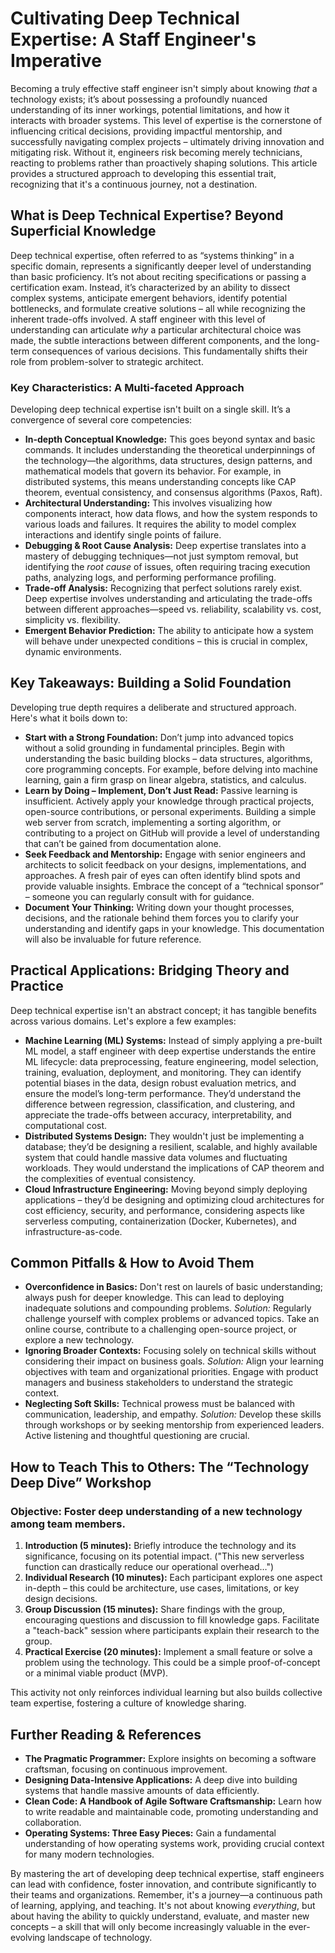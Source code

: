 # Cultivating Deep Technical Expertise: A Staff Engineer's Imperative

Becoming a truly effective staff engineer isn't simply about knowing _that_ a technology exists; it’s about possessing a profoundly nuanced understanding of its inner workings, potential limitations, and how it interacts with broader systems. This level of expertise is the cornerstone of influencing critical decisions, providing impactful mentorship, and successfully navigating complex projects – ultimately driving innovation and mitigating risk. Without it, engineers risk becoming merely technicians, reacting to problems rather than proactively shaping solutions. This article provides a structured approach to developing this essential trait, recognizing that it's a continuous journey, not a destination.

## What is Deep Technical Expertise? Beyond Superficial Knowledge

Deep technical expertise, often referred to as “systems thinking” in a specific domain, represents a significantly deeper level of understanding than basic proficiency. It’s not about reciting specifications or passing a certification exam. Instead, it’s characterized by an ability to dissect complex systems, anticipate emergent behaviors, identify potential bottlenecks, and formulate creative solutions – all while recognizing the inherent trade-offs involved. A staff engineer with this level of understanding can articulate _why_ a particular architectural choice was made, the subtle interactions between different components, and the long-term consequences of various decisions. This fundamentally shifts their role from problem-solver to strategic architect.

### Key Characteristics: A Multi-faceted Approach

Developing deep technical expertise isn't built on a single skill. It’s a convergence of several core competencies:

- **In-depth Conceptual Knowledge:** This goes beyond syntax and basic commands. It includes understanding the theoretical underpinnings of the technology—the algorithms, data structures, design patterns, and mathematical models that govern its behavior. For example, in distributed systems, this means understanding concepts like CAP theorem, eventual consistency, and consensus algorithms (Paxos, Raft).
- **Architectural Understanding:** This involves visualizing how components interact, how data flows, and how the system responds to various loads and failures. It requires the ability to model complex interactions and identify single points of failure.
- **Debugging & Root Cause Analysis:** Deep expertise translates into a mastery of debugging techniques—not just symptom removal, but identifying the _root cause_ of issues, often requiring tracing execution paths, analyzing logs, and performing performance profiling.
- **Trade-off Analysis:** Recognizing that perfect solutions rarely exist. Deep expertise involves understanding and articulating the trade-offs between different approaches—speed vs. reliability, scalability vs. cost, simplicity vs. flexibility.
- **Emergent Behavior Prediction:** The ability to anticipate how a system will behave under unexpected conditions – this is crucial in complex, dynamic environments.

## Key Takeaways: Building a Solid Foundation

Developing true depth requires a deliberate and structured approach. Here's what it boils down to:

- **Start with a Strong Foundation:** Don’t jump into advanced topics without a solid grounding in fundamental principles. Begin with understanding the basic building blocks – data structures, algorithms, core programming concepts. For example, before delving into machine learning, gain a firm grasp on linear algebra, statistics, and calculus.
- **Learn by Doing – Implement, Don’t Just Read:** Passive learning is insufficient. Actively apply your knowledge through practical projects, open-source contributions, or personal experiments. Building a simple web server from scratch, implementing a sorting algorithm, or contributing to a project on GitHub will provide a level of understanding that can’t be gained from documentation alone.
- **Seek Feedback and Mentorship:** Engage with senior engineers and architects to solicit feedback on your designs, implementations, and approaches. A fresh pair of eyes can often identify blind spots and provide valuable insights. Embrace the concept of a “technical sponsor” – someone you can regularly consult with for guidance.
- **Document Your Thinking:** Writing down your thought processes, decisions, and the rationale behind them forces you to clarify your understanding and identify gaps in your knowledge. This documentation will also be invaluable for future reference.

## Practical Applications: Bridging Theory and Practice

Deep technical expertise isn't an abstract concept; it has tangible benefits across various domains. Let's explore a few examples:

- **Machine Learning (ML) Systems:** Instead of simply applying a pre-built ML model, a staff engineer with deep expertise understands the entire ML lifecycle: data preprocessing, feature engineering, model selection, training, evaluation, deployment, and monitoring. They can identify potential biases in the data, design robust evaluation metrics, and ensure the model’s long-term performance. They’d understand the difference between regression, classification, and clustering, and appreciate the trade-offs between accuracy, interpretability, and computational cost.
- **Distributed Systems Design:** They wouldn't just be implementing a database; they’d be designing a resilient, scalable, and highly available system that could handle massive data volumes and fluctuating workloads. They would understand the implications of CAP theorem and the complexities of eventual consistency.
- **Cloud Infrastructure Engineering:** Moving beyond simply deploying applications – they’d be designing and optimizing cloud architectures for cost efficiency, security, and performance, considering aspects like serverless computing, containerization (Docker, Kubernetes), and infrastructure-as-code.

## Common Pitfalls & How to Avoid Them

- **Overconfidence in Basics:** Don't rest on laurels of basic understanding; always push for deeper knowledge. This can lead to deploying inadequate solutions and compounding problems. _Solution:_ Regularly challenge yourself with complex problems or advanced topics. Take an online course, contribute to a challenging open-source project, or explore a new technology.
- **Ignoring Broader Contexts:** Focusing solely on technical skills without considering their impact on business goals. _Solution:_ Align your learning objectives with team and organizational priorities. Engage with product managers and business stakeholders to understand the strategic context.
- **Neglecting Soft Skills:** Technical prowess must be balanced with communication, leadership, and empathy. _Solution:_ Develop these skills through workshops or by seeking mentorship from experienced leaders. Active listening and thoughtful questioning are crucial.

## How to Teach This to Others: The “Technology Deep Dive” Workshop

### Objective: Foster deep understanding of a new technology among team members.

1.  **Introduction (5 minutes):** Briefly introduce the technology and its significance, focusing on its potential impact. ("This new serverless function can drastically reduce our operational overhead…")
2.  **Individual Research (10 minutes):** Each participant explores one aspect in-depth – this could be architecture, use cases, limitations, or key design decisions.
3.  **Group Discussion (15 minutes):** Share findings with the group, encouraging questions and discussion to fill knowledge gaps. Facilitate a "teach-back" session where participants explain their research to the group.
4.  **Practical Exercise (20 minutes):** Implement a small feature or solve a problem using the technology. This could be a simple proof-of-concept or a minimal viable product (MVP).

This activity not only reinforces individual learning but also builds collective team expertise, fostering a culture of knowledge sharing.

## Further Reading & References

- **The Pragmatic Programmer:** Explore insights on becoming a software craftsman, focusing on continuous improvement.
- **Designing Data-Intensive Applications:** A deep dive into building systems that handle massive amounts of data efficiently.
- **Clean Code: A Handbook of Agile Software Craftsmanship:** Learn how to write readable and maintainable code, promoting understanding and collaboration.
- **Operating Systems: Three Easy Pieces:** Gain a fundamental understanding of how operating systems work, providing crucial context for many modern technologies.

By mastering the art of developing deep technical expertise, staff engineers can lead with confidence, foster innovation, and contribute significantly to their teams and organizations. Remember, it's a journey—a continuous path of learning, applying, and teaching. It's not about knowing _everything_, but about having the ability to quickly understand, evaluate, and master new concepts – a skill that will only become increasingly valuable in the ever-evolving landscape of technology.

```

```
